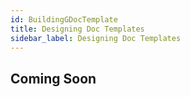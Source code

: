 ```yaml
---
id: BuildingGDocTemplate
title: Designing Doc Templates
sidebar_label: Designing Doc Templates
---
```


## Coming Soon

